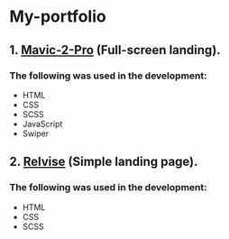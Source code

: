 # My-portfolio
## 1. [Mavic-2-Pro](https://coder-html840.github.io/My-portfolio/Mavic-2-Pro) (Full-screen landing).
### The following was used in the development:
- HTML
- CSS
- SCSS
- JavaScript
- Swiper

## 2. [Relvise](https://coder-html840.github.io/My-portfolio/Relvise/) (Simple landing page).
### The following was used in the development:
- HTML
- CSS
- SCSS
